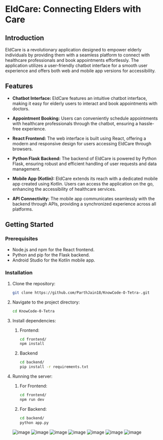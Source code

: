 # EldCare: Connecting Elders with Care

## Introduction

EldCare is a revolutionary application designed to empower elderly individuals by providing them with a seamless platform to connect with healthcare professionals and book appointments effortlessly. The application utilizes a user-friendly chatbot interface for a smooth user experience and offers both web and mobile app versions for accessibility.

## Features

- **Chatbot Interface:** EldCare features an intuitive chatbot interface, making it easy for elderly users to interact and book appointments with doctors.

- **Appointment Booking:** Users can conveniently schedule appointments with healthcare professionals through the chatbot, ensuring a hassle-free experience.

- **React Frontend:** The web interface is built using React, offering a modern and responsive design for users accessing EldCare through browsers.

- **Python Flask Backend:** The backend of EldCare is powered by Python Flask, ensuring robust and efficient handling of user requests and data management.

- **Mobile App (Kotlin):** EldCare extends its reach with a dedicated mobile app created using Kotlin. Users can access the application on the go, enhancing the accessibility of healthcare services.

- **API Connectivity:** The mobile app communicates seamlessly with the backend through APIs, providing a synchronized experience across all platforms.

## Getting Started

### Prerequisites

- Node.js and npm for the React frontend.
- Python and pip for the Flask backend.
- Android Studio for the Kotlin mobile app.

### Installation

1. Clone the repository:

   ```bash
   git clone https://github.com/ParthJain18/KnowCode-O-Tetra-.git
2. Navigate to the project directory:

   ```bash
   cd KnowCode-0-Tetra
3. Install dependencies:

   1. Frontend:
      ```bash
      cd frontend/
      npm install
   2. Backend
      ```bash
      cd backend/
      pip install -r requirements.txt
      
4. Running the server:
   1. For Frontend:
      ```bash
      cd frontend/
      npm run dev
   2. For Backend:
      ```bash
      cd backend/
      python app.py

   ![image](https://github.com/ParthJain18/KnowCode-O-Tetra-/assets/113703908/2a77247a-b139-407b-bb02-c8f2883b3df2)
   ![image](https://github.com/ParthJain18/KnowCode-O-Tetra-/assets/113703908/39362417-2ae9-4ba1-ad52-72101751351f)
   ![image](https://github.com/ParthJain18/KnowCode-O-Tetra-/assets/113703908/ed7ae966-345d-4e1a-9b4c-b96964c3891a)
   ![image](https://github.com/ParthJain18/KnowCode-O-Tetra-/assets/113703908/3e54c16c-f9c2-437a-95ee-b74120c26fb8)
   ![image](https://github.com/ParthJain18/KnowCode-O-Tetra-/assets/113703908/23afbc81-93e7-4b72-9ab2-74886a033f07)
   ![image](https://github.com/ParthJain18/KnowCode-O-Tetra-/assets/113703908/24eefa5b-2c46-43ba-bbdc-90c94acf2870)
   ![image](https://github.com/ParthJain18/KnowCode-O-Tetra-/assets/113703908/f5141b55-6b4e-4bc4-a209-4e49a99a1279)





